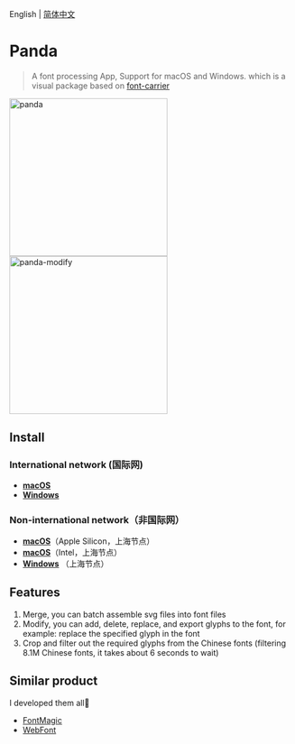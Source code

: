 English | [简体中文](./README-zh-CN.md)

# Panda

> A font processing App, Support for macOS and Windows. which is a visual package based on <a href="https://github.com/purplebamboo/font-carrier">font-carrier</a>

<img alt="panda" width="280" src="https://github.com/leibnizli/panda/assets/1193966/5abe092c-8cb1-4dc7-af4d-14beff7a9676"><img alt="panda-modify" width="280" src="https://github.com/leibnizli/panda/assets/1193966/9330149f-3faf-46ff-80d0-6096d4aadba1">

## Install

### International network (国际网)

* <a href="https://github.com/leibnizli/panda/releases">**macOS**</a>
* <a href="https://github.com/leibnizli/panda/releases">**Windows**</a>

### Non-international network（非国际网）

* <a href="https://thunkli.com/download/panda-macos-arm64">**macOS**</a>（Apple Silicon，上海节点）
* <a href="https://thunkli.com/download/panda-macos">**macOS**</a>（Intel，上海节点）
* <a href="https://thunkli.com/download/panda-windows">**Windows**</a> （上海节点）

## Features

1. Merge, you can batch assemble svg files into font files
2. Modify, you can add, delete, replace, and export glyphs to the font, for example: replace the specified glyph in the font
3. Crop and filter out the required glyphs from the Chinese fonts (filtering 8.1M Chinese fonts, it takes about 6 seconds to wait)


## Similar product

I developed them all🤣

* <a href="https://github.com/leibnizli/FontMagic">FontMagic</a>
* <a href="https://github.com/leibnizli/WebFont">WebFont</a>




